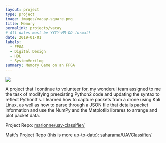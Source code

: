 ```yaml
---
layout: project
type: project
image: images/vacay-square.png
title: Memory 
permalink: projects/vacay
# All dates must be YYYY-MM-DD format!
date: 2019-01-01
labels:
  - FPGA
  - Digital Design
  - HDL
  - SystemVerilog
summary: Memory Game on an FPGA
---
```


<img class="ui medium right floated rounded image" src="../images/vacay-home-page.png">

A project that I continue to volunteer for, my wonderul team assigned to me the task of modifying preexisting Python2 code and updating the syntax to reflect Python3's. I learned how to capture packets from a drone using Kali Linux, as well as how to parse through a JSON file that details packet information and use the NumPy and the Matplotlib librares to arrange and plot packet data.


Project Repo: <a href="https://github.com/marionne/uav-classifier"><i class="large github icon "></i>marionne/uav-classifier/</a>

Matt's Project Repo (this is more up-to-date): <a href="https://github.com/saharama/UAVClassifier"><i class="large github icon "></i>saharama/UAVClassifier/</a>
